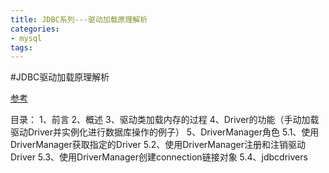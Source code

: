 ```yaml
---
title: JDBC系列---驱动加载原理解析
categories: 
- mysql
tags:
---
```


#JDBC驱动加载原理解析

[参考](https://blog.csdn.net/luanlouis/article/details/29850811)

目录：
1、前言
2、概述
3、驱动类加载内存的过程
4、Driver的功能（手动加载驱动Driver并实例化进行数据库操作的例子）
5、DriverManager角色
5.1、使用DriverManager获取指定的Driver
5.2、使用DriverManager注册和注销驱动Driver
5.3、使用DriverManager创建connection链接对象
5.4、jdbcdrivers


